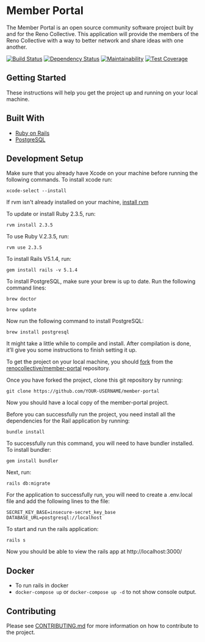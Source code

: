 # Member Portal

The Member Portal is an open source community software project built by and for the Reno Collective. This application will provide the members of the Reno Collective with a way to better network and share ideas with one another.

[![Build Status](https://travis-ci.org/renocollective/member-portal.svg?branch=master)](https://travis-ci.org/renocollective/member-portal) [![Dependency Status](https://gemnasium.com/badges/github.com/renocollective/member-portal.svg)](https://gemnasium.com/github.com/renocollective/member-portal) [![Maintainability](https://api.codeclimate.com/v1/badges/d9cc45b50be4caa86a17/maintainability)](https://codeclimate.com/github/renocollective/member-portal/maintainability) [![Test Coverage](https://api.codeclimate.com/v1/badges/d9cc45b50be4caa86a17/test_coverage)](https://codeclimate.com/github/renocollective/member-portal/test_coverage)

## Getting Started

These instructions will help you get the project up and running on your local machine.

## Built With
* [Ruby on Rails](https://github.com/rails/rails)
* [PostgreSQL](http://www.postgresql.org/)

## Development Setup

Make sure that you already have Xcode on your machine before running the following commands. To install xcode run:
```shell
xcode-select --install
```

If rvm isn't already installed on your machine, [install rvm](https://rvm.io/rvm/install)

To update or install Ruby 2.3.5, run:
```shell
rvm install 2.3.5
```

To use Ruby V.2.3.5, run:
```shell
rvm use 2.3.5
```

To install Rails V5.1.4, run:
```shell
gem install rails -v 5.1.4
```

To install PostgreSQL, make sure your brew is up to date.
Run the following command lines:
```shell
brew doctor
```
```shell
brew update
```

Now run the following command to install PostgreSQL:
```shell
brew install postgresql
```
It might take a little while to compile and install. After compilation is done, it’ll give you some instructions to finish setting it up.

To get the project on your local machine, you should [fork](https://help.github.com/articles/fork-a-repo/) from the  [renocollective/member-portal](https://github.com/renocollective/member-portal) repository.

Once you have forked the project, clone this git repository by running:
```shell
git clone https://github.com/YOUR-USERNAME/member-portal
```
Now you should have a local copy of the member-portal project.

Before you can successfully run the project, you need install all the dependencies for the Rail application by running:
```shell
bundle install
```
To successfully run this command, you will need to have bundler installed. To install bundler:
```shell
gem install bundler
```

Next, run:
```shell
rails db:migrate
```

For the application to successfully run, you will need to create a .env.local file and add the following lines to the file:
```
SECRET_KEY_BASE=insecure-secret_key_base
DATABASE_URL=postgresql://localhost
```

To start and run the rails application:
```shell
rails s
```
Now you should be able to view the rails app at http://localhost:3000/

## Docker

* To run rails in docker
* ```docker-compose up``` or ```docker-compose up -d``` to not show console output.

## Contributing

Please see [CONTRIBUTING.md](https://github.com/renocollective/member-portal/blob/master/CONTRIBUTING.md) for more information on how to contribute to the project.
